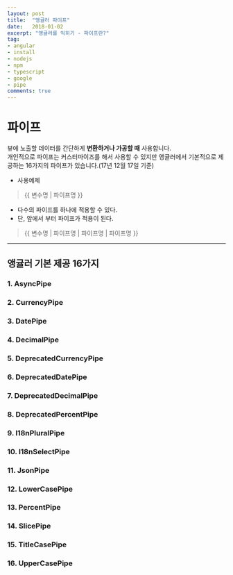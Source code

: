 ```yaml
---
layout: post
title:  "앵귤러 파이프"
date:   2018-01-02
excerpt: "앵귤러를 익히기 - 파이프란?"
tag:
- angular
- install
- nodejs
- npm
- typescript
- google
- pipe
comments: true
---
```

파이프
===
뷰에 노출할 데이터를 간단하게 **변환하거나 가공할 때** 사용합니다.<br>
개인적으로 파이프는 커스터마이즈를 해서 사용할 수 있지만 앵귤러에서 기본적으로 제공하는 16가지의 파이프가 있습니다.(17년 12월 17일 기준)


 - 사용예제


 > {{ 변수명 | 파이프명 }}


- 다수의 파이프를 하나에 적용할 수 있다.
- 단, 앞에서 부터 파이프가 적용이 된다.


> {{ 변수명 | 파이프명 | 파이프명 | 파이프명 }}

---

## 앵귤러 기본 제공 16가지
### 1. AsyncPipe
### 2. CurrencyPipe
### 3. DatePipe
### 4. DecimalPipe
### 5. DeprecatedCurrencyPipe
### 6. DeprecatedDatePipe
### 7. DeprecatedDecimalPipe
### 8. DeprecatedPercentPipe
### 9. I18nPluralPipe
### 10. I18nSelectPipe
### 11. JsonPipe
### 12. LowerCasePipe
### 13. PercentPipe
### 14. SlicePipe
### 15. TitleCasePipe
### 16. UpperCasePipe

